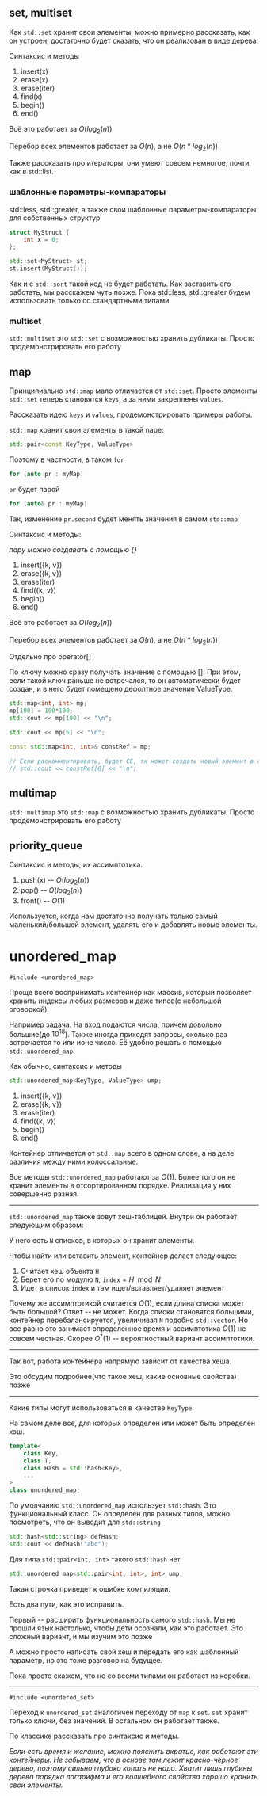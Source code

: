 ## set, multiset

Как `std::set` хранит свои элементы, можно примерно рассказать, как он устроен, достаточно будет сказать, что он реализован в виде дерева.

Синтаксис и методы

1. insert(x)
2. erase(x)
3. erase(iter)
4. find(x)
5. begin()
6. end()

Всё это работает за $O(log_2(n))$

Перебор всех элементов работает за $O(n)$, а не $O(n*log_2(n))$

Также рассказать про итераторы, они умеют совсем немногое, почти как в std::list.


### шаблонные параметры-компараторы

std::less<T>, std::greater<T>, а также свои шаблонные параметры-компараторы для собственных структур

```c++
struct MyStruct {
    int x = 0;
};

std::set<MyStruct> st;
st.insert(MyStruct());
```

Как и с `std::sort` такой код не будет работать. Как заставить его работать, мы расскажем чуть позже. Пока std::less<T>, std::greater<T> будем использовать только со стандартными типами.


### multiset 

`std::multiset` это `std::set` с возможностью хранить дубликаты. Просто продемонстрировать его работу




## map

Принципиально `std::map` мало отличается от `std::set`. Просто элементы `std::set` теперь становятся `keys`, а за ними закреплены `values`.

Рассказать идею `keys` и `values`, продемонстрировать примеры работы.


`std::map` хранит свои элементы в такой паре:

```c++
std::pair<const KeyType, ValueType>
```

Поэтому в частности, в таком `for`

```c++
for (auto pr : myMap)
```

`pr` будет парой

```c++
for (auto& pr : myMap)
```

Так, изменение `pr.second` будет менять значения в самом `std::map`

Синтаксис и методы:

_пару можно создавать с помощью {}_

1. insert({k, v})
2. erase({k, v})
3. erase(iter)
4. find({k, v})
5. begin()
6. end()

Всё это работает за $O(log_2(n))$

Перебор всех элементов работает за $O(n)$, а не $O(n*log_2(n))$

Отдельно про operator[]

По ключу можно сразу получать значение с помощью []. При этом, если такой ключ раньше не встречался, то он автоматически будет создан, и в него будет помещено дефолтное значение ValueType.

```c++
std::map<int, int> mp;
mp[100] = 100*100;
std::cout << mp[100] << "\n";

std::cout << mp[5] << "\n";

const std::map<int, int>& constRef = mp;

// Если раскомментировать, будет CE, тк может создать новый элемент в const объекте
// std::cout << constRef[6] << "\n"; 
```

## multimap


`std::multimap` это `std::map` с возможностью хранить дубликаты. Просто продемонстрировать его работу


## priority_queue

Синтаксис и методы, их ассимптотика. 


1. push(x)  --  $O(log_2(n))$
2. pop()  --  $O(log_2(n))$
3. front()  --  $O(1)$

Используется, когда нам достаточно получать только самый маленький/большой элемент, удалять его и добавлять новые элементы. 


# unordered_map

`#include <unordered_map>`

Проще всего воспринимать контейнер как массив, который позволяет хранить индексы любых размеров и даже типов(с небольшой оговоркой).

Например задача. На вход подаются числа, причем довольно большие(до $10^{18}$). Также иногда приходят запросы, сколько раз встречается то или ионе число. Её удобно решать с помощью `std::unordered_map`.

Как обычно, синтаксис и методы

```c++
std::unordered_map<KeyType, ValueType> ump;
```

1. insert({k, v})
2. erase({k, v})
3. erase(iter)
4. find({k, v})
5. begin()
6. end()

Контейнер отличается от `std::map` всего в одном слове, а на деле различия между ними колоссальные.

Все методы `std::unordered_map` работают за $O(1)$. Более того он не хранит элементы в отсортированном порядке. Реализация у них совершенно разная.

------

`std::unordered_map` также зовут хеш-таблицей. Внутри он работает следующим образом:

У него есть `N` списков, в которых он хранит элементы.

Чтобы найти или вставить элемент, контейнер делает следующее:

1. Считает хеш объекта `H`
2. Берет его по модулю `N`, `index` = $H\mod N$
3. Идет в список `index` и там ищет/вставляет/удаляет элемент

Почему же ассимптотикой считается $O(1)$, если длина списка может быть большой? Ответ -- не может. Когда списки становятся большими, контейнер перебалансируется, увеличивая `N` подобно `std::vector`. Но все равно это занимает определенное время и ассимптотика $O(1)$ не совсем честная. Скорее $O^{*}(1)$ -- вероятностный вариант ассимптотики.

-------

Так вот, работа контейнера напрямую зависит от качества хеша.

Это обсудим подробнее(что такое хеш, какие основные свойства) позже

-----

Какие типы могут использоваться в качестве `KeyType`.

На самом деле все, для которых определен или может быть определен хэш.

```c++
template<
    class Key,
    class T,
    class Hash = std::hash<Key>,
    ...
>
class unordered_map;
```


По умолчанию `std::unordered_map` использует `std::hash`. Это функциональный класс. Он определен для разных типов, можно посмотреть, что он выводит для `std::string`

```c++
std::hash<std::string> defHash;
std::cout << defHash("abc");
```

Для типа `std::pair<int, int>` такого `std::hash` нет.

```c++
std::unordered_map<std::pair<int, int>, int> ump;
```

Такая строчка приведет к ошибке компиляции.

Есть два пути, как это исправить. 

Первый -- расширить функциональность самого `std::hash`. Мы не прошли язык настолько, чтобы дети осознали, как это работает. Это сложный вариант, и мы изучим это позже

А можно просто написать свой хеш и передать его как шаблонный параметр, но это тоже разговор на будущее. 

Пока просто скажем, что не со всеми типами он работает из коробки.

-------

`#include <unordered_set>`

Переход к `unordered_set` аналогичен переходу от `map` к `set`. `set` хранит только ключи, без значений. В остальном он работает также. 

По классике рассказать про синтаксис и методы.

_Если есть время и желание, можно пояснить вкратце, как работают эти контейнеры. Не забываем, что в основе там лежит красно-черное дерево, поэтому сильно глубоко копать не надо. Хватит лишь глубины дерева порядка логарифма и его волшебного свойства хорошо хранить свои элементы._
